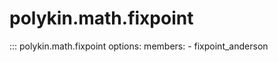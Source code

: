 # polykin.math.fixpoint

::: polykin.math.fixpoint
    options:
        members:
            - fixpoint_anderson
